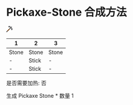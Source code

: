 # Pickaxe-Stone 合成方法

![Icon](c6f9f67aaa6844542bbd72e600d7e050.png)

|1|2|3|
|----|-----|-----|
|Stone|Stone|Stone|
|-|Stick|-|
|-|Stick|-|

是否需要加热: 否

生成 Pickaxe Stone \* 数量 1
<br/> <br/> <br/> 

